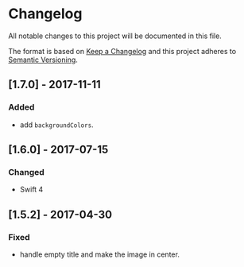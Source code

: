 # Changelog
All notable changes to this project will be documented in this file.

The format is based on [Keep a Changelog](http://keepachangelog.com/en/1.0.0/)
and this project adheres to [Semantic Versioning](http://semver.org/spec/v2.0.0.html).

## [1.7.0] - 2017-11-11

### Added
- add `backgroundColors`.

## [1.6.0] - 2017-07-15

### Changed
- Swift 4

## [1.5.2] - 2017-04-30

### Fixed
- handle empty title and make the image in center.
